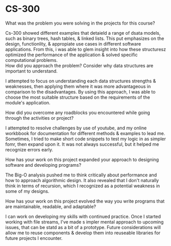 # CS-300


What was the problem you were solving in the projects for this course?

Cs-300 showed different examples that detaield a range of dsata models, such as binary trees, hash tables, & linked lists. This put emphasizes on the design, functionlity, & appropiate use cases in different software applications. From this, i was able to glem insight into how these structuresz optimized the performance of the application & solved specific computational problems.    
How did you approach the problem? Consider why data structures are important to understand.

I attempted to focus on understanding each data structures strengths & weaknesses, then applying them where it was more advantageous in comparison to the disadvantages. By using this approach, I was able to choose the most suitable structure based on the requirements of the module's application.

How did you overcome any roadblocks you encountered while going through the activities or project?

I attempted to resolve challenges by use of youtube, and my online workbbook for documentation for different methods & examples to lead me. Sometimes, I tried to make short code snippets to test my  logic in as simpler fomr, then expand upon it. It was not always successful, but it helped me recognize errors early.

How has your work on this project expanded your approach to designing software and developing programs?

The Big-O analysis pushed me to think critically about performance and how to approach algorithmic design. It also revealed that I don't naturally think in terms of recursion, which I recognized as a potential weakness in some of my designs.

How has your work on this project evolved the way you write programs that are maintainable, readable, and adaptable?

I can work on developing my skills with continued practice. Once I started working with file streams, I've made s impler mental approach to upcoming issues, that can be statd as a bit of a prototype. Future considerations will allow me to reuse components & develop them into reuseable libraries for future projects I encounter.
